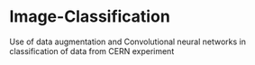 # Image-Classification
Use of data augmentation and Convolutional neural networks in classification of data from CERN experiment
